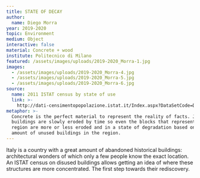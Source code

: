 ```yaml
---
title: STATE OF DECAY
author:
  name: Diego Morra
year: 2019-2020
topic: Environment
medium: Object
interactive: false
material: Concrete + wood
institute: Politecnico di Milano
featured: /assets/images/uploads/2019-2020_Morra-1.jpg
images:
  - /assets/images/uploads/2019-2020_Morra-4.jpg
  - /assets/images/uploads/2019-2020_Morra-5.jpg
  - /assets/images/uploads/2019-2020_Morra-6.jpg
source:
  name: 2011 ISTAT census by state of use
  link: >-
    http://dati-censimentopopolazione.istat.it/Index.aspx?DataSetCode=DICA_EDIFICI1
metaphor: >-
  Concrete is the perfect material to represent the reality of facts. Just as
  buildings are slowly eroded by time so even the blocks that represent each
  region are more or less eroded and in a state of degradation based on the
  amount of unused buildings in the region.
---
```

Italy is a country with a great amount of abandoned historical buildings: architectural wonders of which only a few people know the exact location. An ISTAT census on disused buildings allows getting an idea of where these structures are more concentrated. The first step towards their rediscovery.